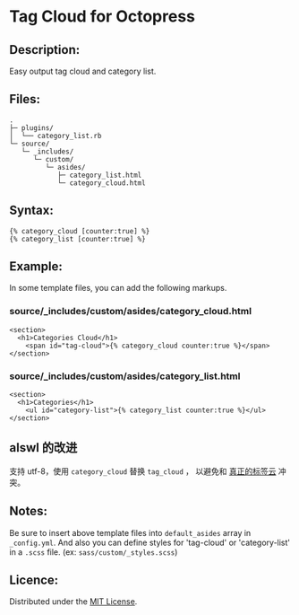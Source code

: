 Tag Cloud for Octopress
=======================

Description:
------------
Easy output tag cloud and category list.

Files:
------

    .
    ├─ plugins/
    │  └── category_list.rb
    └─ source/
       └─ _includes/
          └─ custom/
             └─ asides/
                ├─ category_list.html
                └─ category_cloud.html

Syntax:
-------

    {% category_cloud [counter:true] %}
    {% category_list [counter:true] %}

Example:
--------

In some template files, you can add the following markups.

### source/_includes/custom/asides/category_cloud.html ###

    <section>
      <h1>Categories Cloud</h1>
        <span id="tag-cloud">{% category_cloud counter:true %}</span>
    </section>

### source/_includes/custom/asides/category_list.html ###

    <section>
      <h1>Categories</h1>
        <ul id="category-list">{% category_list counter:true %}</ul>
    </section>

alswl 的改进
---------

支持 utf-8，使用 `category_cloud` 替换 `tag_cloud` ，
以避免和 [真正的标签云](https://github.com/robbyedwards/octopress-tag-cloud) 冲突。

Notes:
------
Be sure to insert above template files into `default_asides` array in `_config.yml`.
And also you can define styles for 'tag-cloud' or 'category-list' in a `.scss` file.
(ex: `sass/custom/_styles.scss`)

Licence:
--------
Distributed under the [MIT License][MIT].

[MIT]: http://www.opensource.org/licenses/mit-license.php
